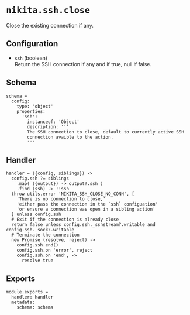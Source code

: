 
# `nikita.ssh.close`

Close the existing connection if any.

## Configuration

* `ssh` (boolean)   
  Return the SSH connection if any and if true, null if false.

## Schema

    schema =
      config:
        type: 'object'
        properties:
          'ssh':
            instanceof: 'Object'
            description: '''
            The SSH connection to close, default to currently active SSH
            connection avaible to the action.
            '''

## Handler

    handler = ({config, siblings}) ->
      config.ssh ?= siblings
        .map( ({output}) -> output?.ssh )
        .find (ssh) -> !!ssh
      throw utils.error 'NIKITA_SSH_CLOSE_NO_CONN', [
        'There is no connection to close,'
        'either pass the connection in the `ssh` configuation'
        'or ensure a connection was open in a sibling action'
      ] unless config.ssh
      # Exit if the connection is already close
      return false unless config.ssh._sshstream?.writable and config.ssh._sock?.writable
      # Terminate the connection
      new Promise (resolve, reject) ->
        config.ssh.end()
        config.ssh.on 'error', reject
        config.ssh.on 'end', ->
          resolve true

## Exports

    module.exports =
      handler: handler
      metadata:
        schema: schema
